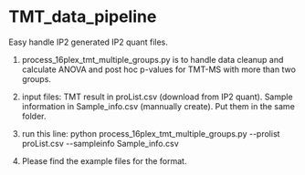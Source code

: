 # TMT_data_pipeline
Easy handle IP2 generated IP2 quant files.
1. process_16plex_tmt_multiple_groups.py is to handle data cleanup and calculate ANOVA and post hoc p-values for TMT-MS with more than two groups.

2. input files: TMT result in proList.csv (download from IP2 quant). Sample information in Sample_info.csv (mannually create). Put them in the same folder.

3. run this line: python process_16plex_tmt_multiple_groups.py --prolist proList.csv --sampleinfo Sample_info.csv
4. Please find the example files for the format.
